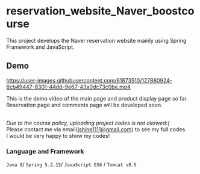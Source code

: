 # reservation_website_Naver_boostcourse
This project develops the Naver reservation website mainly using Spring Framework and JavaScript.
## Demo

https://user-images.githubusercontent.com/61873510/127880924-6cb49447-8301-44dd-9e67-43a0dc73c0be.mp4


This is the demo video of the main page and product display page so far.<br>
Reservation page and comments page will be developed soon.<br><br>

*Due to the course policy, uploading project codes is not allowed:(*<br>
Please contact me via email(jshine1111@gmail.com) to see my full codes.<br>
I would be very happy to show my codes!

### Language and Framework
```Java 8```/ ```Spring 5.2.15```/ ```JavaScript ES6``` / ```Tomcat v8.5```
